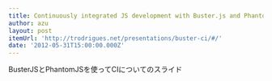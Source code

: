 ```yaml
---
title: Continuously integrated JS development with Buster.js and Phantom.js
author: azu
layout: post
itemUrl: 'http://trodrigues.net/presentations/buster-ci/#/'
date: '2012-05-31T15:00:00.000Z'
---
```

BusterJSとPhantomJSを使ってCIについてのスライド
